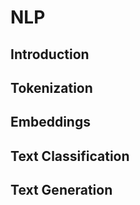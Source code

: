 # NLP

## Introduction

## Tokenization

## Embeddings

## Text Classification

## Text Generation


